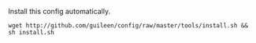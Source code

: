Install this config automatically.

    wget http://github.com/guileen/config/raw/master/tools/install.sh && sh install.sh
